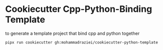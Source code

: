 # Cookiecutter Cpp-Python-Binding Template

to generate a template project that bind cpp and python together

```sh
pipx run cookiecutter gh:mohammadraziei/cookiecutter-python-template
```
